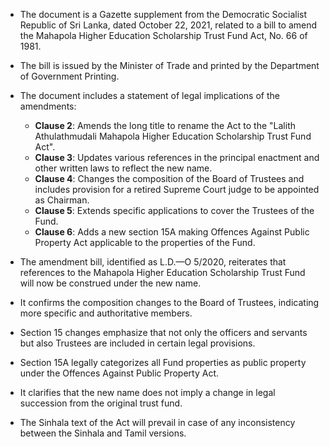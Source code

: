 - The document is a Gazette supplement from the Democratic Socialist Republic of Sri Lanka, dated October 22, 2021, related to a bill to amend the Mahapola Higher Education Scholarship Trust Fund Act, No. 66 of 1981.
- The bill is issued by the Minister of Trade and printed by the Department of Government Printing.
- The document includes a statement of legal implications of the amendments:
  - **Clause 2**: Amends the long title to rename the Act to the "Lalith Athulathmudali Mahapola Higher Education Scholarship Trust Fund Act".
  - **Clause 3**: Updates various references in the principal enactment and other written laws to reflect the new name.
  - **Clause 4**: Changes the composition of the Board of Trustees and includes provision for a retired Supreme Court judge to be appointed as Chairman.
  - **Clause 5**: Extends specific applications to cover the Trustees of the Fund.
  - **Clause 6**: Adds a new section 15A making Offences Against Public Property Act applicable to the properties of the Fund.

- The amendment bill, identified as L.D.—O 5/2020, reiterates that references to the Mahapola Higher Education Scholarship Trust Fund will now be construed under the new name.
- It confirms the composition changes to the Board of Trustees, indicating more specific and authoritative members.
- Section 15 changes emphasize that not only the officers and servants but also Trustees are included in certain legal provisions.
- Section 15A legally categorizes all Fund properties as public property under the Offences Against Public Property Act.
- It clarifies that the new name does not imply a change in legal succession from the original trust fund.
- The Sinhala text of the Act will prevail in case of any inconsistency between the Sinhala and Tamil versions.